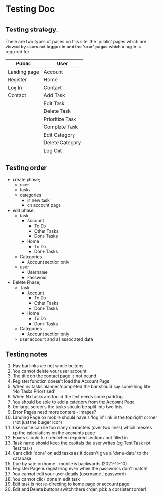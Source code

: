 # Testing Doc

#

## Testing strategy.

There are two types of pages on this site, the 'public' pages which are viewed by users not logged in and the 'user' pages which a log in is required for

| Public       | User            |
| ------------ | --------------- |
| Landing page | Account         |
| Register     | Home            |
| Log In       | Contact         |
| Contact      | Add Task        |
|              | Edit Task       |
|              | Delete Task     |
|              | Prioritize Task |
|              | Complete Task   |
|              | Edit Category   |
|              | Delete Category |
|              | Log Out         |

## Testing order

-   create phase;
    -   user
    -   tasks
    -   categories
        -   in new task
        -   on account page
-   edit phase;
    -   task
        -   Account
            -   To Do
            -   Other Tasks
            -   Done Tasks
        -   Home
            -   To Do
            -   Done Tasks
    -   Categories
        -   Account section only
    -   user
        -   Username
        -   Password
-   Delete Phase;
    -   Task
        -   Account
            -   To Do
            -   Other Tasks
            -   Done Tasks
        -   Home
            -   To Do
            -   Done Tasks
    -   Categories
        -   Account section only
    -   user account and all associated data

## Testing notes

1.  Nav bar links are not whole buttons
2.  You cannot delete your user account
3.  The title on the contact page is not bound
4.  Register function doesn't load the Account Page
5.  When no tasks planned/completed the bar should say something like 'No Tasks Prioritised'
6.  When No tasks are found the text needs some padding
7.  You should be able to add a category from the Account Page
8.  On large screens the tasks should be split into two lists
9.  Error Pages need more content - images?
10. Landing Page on mobile should have a 'log in' link in the top right corner (not just the burger icon)
11. Username can be too many characters (over two lines) which messes up the calculations on the accounts page
12. Boxes should turn red when required sections not filled in
13. Task name should keep the capitals the user writes (eg Test Task not Test task)
14. Cant click 'done' on add tasks as it doesn't give a 'done-date' to the database
15. Due by sate on home - mobile is backwards (2021-10-10)
16. Register Page is registering even when the passwords don't match!
17. You cannot edit your user details (username / password)
18. You cannot click done in edit task
19. Edit task is not re-directing to home page or account page
20. Edit and Delete buttons switch there order, pick a consistent order!
